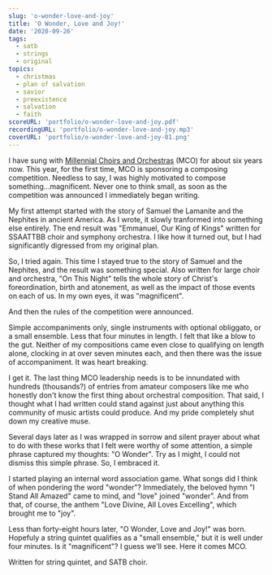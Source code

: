 ```yaml
---
slug: 'o-wonder-love-and-joy'
title: 'O Wonder, Love and Joy!'
date: '2020-09-26'
tags:
  - satb
  - strings
  - original
topics:
  - christmas
  - plan of salvation
  - savior
  - preexistence
  - salvation
  - faith
scoreURL: 'portfolio/o-wonder-love-and-joy.pdf'
recordingURL: 'portfolio/o-wonder-love-and-joy.mp3'
coverURL: 'portfolio/o-wonder-love-and-joy-01.png'
---
```


I have sung with [Millennial Choirs and Orchestras](https://millennial.org/) (MCO) for about six years now. This year, for the first time, MCO is sponsoring a composing competition. Needless to say, I was highly motivated to compose something...magnificent.  Never one to think small, as soon as the competition was announced I immediately began writing.  

My first attempt started with the story of Samuel the Lamanite and the Nephites in ancient America.  As I wrote, it slowly tranformed into something else entirely. The end result was "Emmanuel, Our King of Kings" written for SSAATTBB choir and symphony orchestra. I like how it turned out, but I had significantly digressed from my original plan.

So, I tried again. This time I stayed true to the story of Samuel and the Nephites, and the result was something special. Also written for large choir and orchestra, "On This Night" tells the whole story of Christ's foreordination, birth and atonement, as well as the impact of those events on each of us. In my own eyes, it was "magnificent".

And then the rules of the competition were announced.

Simple accompaniments only, single instruments with optional obliggato, or a small ensemble.  Less that four minutes in length. I felt that like a blow to the gut. Neither of my compositions came even close to qualifying on length alone, clocking in at over seven minutes each, and then there was the issue of accompaniment. It was heart breaking.

I get it. The last thing MCO leadership needs is to be innundated with hundreds (thousands?) of entries from amateur composers like me who honestly don't know the first thing about orchestral composition. That said, I thought what I had written could stand against just about anything this community of music artists could produce. And my pride completely shut down my creative muse. 

Several days later as I was wrapped in sorrow and silent prayer about what to do with these works that I felt were worthy of some attention, a simple phrase captured my thoughts: "O Wonder". Try as I might, I could not dismiss this simple phrase. So, I embraced it.

I started playing an internal word association game. What songs did I think of when pondering the word "wonder"?  Immediately, the beloved hymn "I Stand All Amazed" came to mind, and "love" joined "wonder". And from that, of course, the anthem "Love Divine, All Loves Excelling", which brought me to "joy". 

Less than forty-eight hours later, "O Wonder, Love and Joy!" was born.  Hopefuly a string quintet qualifies as a "small ensemble," but it is well under four minutes. Is it "magnificent"? I guess we'll see. Here it comes MCO. 

Written for string quintet, and SATB choir.
